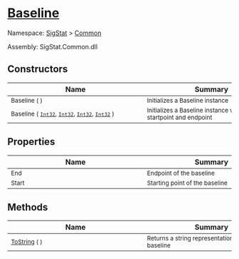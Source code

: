 # [Baseline](./Baseline.md)

Namespace: [SigStat]() > [Common](./README.md)

Assembly: SigStat.Common.dll


## Constructors

| Name | Summary | 
| --- | --- | 
| <div style="width:290px"><sub>Baseline (  )</sub></div>| <div style="width:290px"><sub>Initializes a Baseline instance</sub></div>| <br>
| <div style="width:290px"><sub>Baseline ( [`Int32`](https://docs.microsoft.com/en-us/dotnet/api/System.Int32), [`Int32`](https://docs.microsoft.com/en-us/dotnet/api/System.Int32), [`Int32`](https://docs.microsoft.com/en-us/dotnet/api/System.Int32), [`Int32`](https://docs.microsoft.com/en-us/dotnet/api/System.Int32) )</sub></div>| <div style="width:290px"><sub>Initializes a Baseline instance with the given startpoint and endpoint</sub></div>| <br>


## Properties

| Name | Summary | 
| --- | --- | 
| <div style="width:290px"><sub>End</sub></div>| <div style="width:290px"><sub>Endpoint of the baseline</sub></div>| <br>
| <div style="width:290px"><sub>Start</sub></div>| <div style="width:290px"><sub>Starting point of the baseline</sub></div>| <br>


## Methods

| Name | Summary | 
| --- | --- | 
| <div style="width:290px"><sub>[ToString](./Methods/Baseline-100663332.md) (  )</sub></div>| <div style="width:290px"><sub>Returns a string representation of the baseline</sub></div>| <br>



